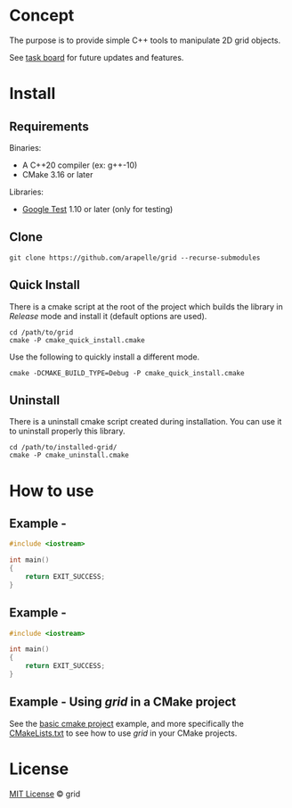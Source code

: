 # Concept

The purpose is to provide simple C++ tools to manipulate 2D grid objects.

See [task board](https://app.gitkraken.com/glo/board/X2R4tCQxbQAR8JQl) for future updates and features.

# Install

## Requirements

Binaries:

- A C++20 compiler (ex: g++-10)
- CMake 3.16 or later

Libraries:

- [Google Test](https://github.com/google/googletest) 1.10 or later (only for testing)

## Clone

```
git clone https://github.com/arapelle/grid --recurse-submodules
```

## Quick Install

There is a cmake script at the root of the project which builds the library in *Release* mode and install it (default options are used).

```
cd /path/to/grid
cmake -P cmake_quick_install.cmake
```

Use the following to quickly install a different mode.

```
cmake -DCMAKE_BUILD_TYPE=Debug -P cmake_quick_install.cmake
```

## Uninstall

There is a uninstall cmake script created during installation. You can use it to uninstall properly this library.

```
cd /path/to/installed-grid/
cmake -P cmake_uninstall.cmake
```

# How to use

## Example - 

```c++
#include <iostream>

int main()
{
    return EXIT_SUCCESS;
}
```

## Example - 

```c++
#include <iostream>

int main()
{
    return EXIT_SUCCESS;
}
```

## Example - Using *grid* in a CMake project

See the [basic cmake project](https://github.com/arapelle/grid/tree/master/example/basic_cmake_project) example, and more specifically the [CMakeLists.txt](https://github.com/arapelle/grid/tree/master/example/basic_cmake_project/CMakeLists.txt) to see how to use *grid* in your CMake projects.

# License

[MIT License](https://github.com/arapelle/grid/blob/master/LICENSE.md) © grid